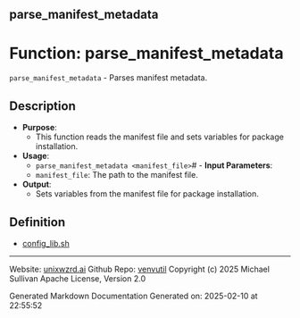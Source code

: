 ## parse_manifest_metadata
# Function: parse_manifest_metadata
`parse_manifest_metadata` - Parses manifest metadata.
## Description
- **Purpose**:
  - This function reads the manifest file and sets variables for package installation.
- **Usage**:
  - `parse_manifest_metadata <manifest_file>`# - **Input Parameters**:
  - `manifest_file`: The path to the manifest file.
- **Output**:
  - Sets variables from the manifest file for package installation.

## Definition 

* [config_lib.sh](../config_lib_sh.md)
---

Website: [unixwzrd.ai](https://unixwzrd.ai)
Github Repo: [venvutil](https://github.com/unixwzrd/venvutil)
Copyright (c) 2025 Michael Sullivan
Apache License, Version 2.0

Generated Markdown Documentation
Generated on: 2025-02-10 at 22:55:52
